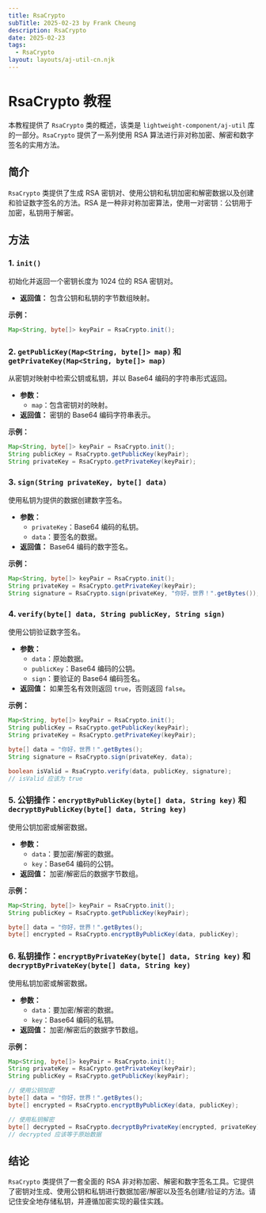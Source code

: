 ```yaml
---
title: RsaCrypto
subTitle: 2025-02-23 by Frank Cheung
description: RsaCrypto
date: 2025-02-23
tags:
  - RsaCrypto
layout: layouts/aj-util-cn.njk
---
```


# RsaCrypto 教程

本教程提供了 `RsaCrypto` 类的概述，该类是 `lightweight-component/aj-util` 库的一部分。`RsaCrypto` 提供了一系列使用 RSA 算法进行非对称加密、解密和数字签名的实用方法。

## 简介

`RsaCrypto` 类提供了生成 RSA 密钥对、使用公钥和私钥加密和解密数据以及创建和验证数字签名的方法。RSA 是一种非对称加密算法，使用一对密钥：公钥用于加密，私钥用于解密。

## 方法

### 1. `init()`

初始化并返回一个密钥长度为 1024 位的 RSA 密钥对。

* **返回值：** 包含公钥和私钥的字节数组映射。

**示例：**

```java
Map<String, byte[]> keyPair = RsaCrypto.init();
```

### 2. `getPublicKey(Map<String, byte[]> map)` 和 `getPrivateKey(Map<String, byte[]> map)`

从密钥对映射中检索公钥或私钥，并以 Base64 编码的字符串形式返回。

* **参数：**
  * `map`：包含密钥对的映射。
* **返回值：** 密钥的 Base64 编码字符串表示。

**示例：**

```java
Map<String, byte[]> keyPair = RsaCrypto.init();
String publicKey = RsaCrypto.getPublicKey(keyPair);
String privateKey = RsaCrypto.getPrivateKey(keyPair);
```

### 3. `sign(String privateKey, byte[] data)`

使用私钥为提供的数据创建数字签名。

* **参数：**
  * `privateKey`：Base64 编码的私钥。
  * `data`：要签名的数据。
* **返回值：** Base64 编码的数字签名。

**示例：**

```java
Map<String, byte[]> keyPair = RsaCrypto.init();
String privateKey = RsaCrypto.getPrivateKey(keyPair);
String signature = RsaCrypto.sign(privateKey, "你好，世界！".getBytes());
```

### 4. `verify(byte[] data, String publicKey, String sign)`

使用公钥验证数字签名。

* **参数：**
  * `data`：原始数据。
  * `publicKey`：Base64 编码的公钥。
  * `sign`：要验证的 Base64 编码签名。
* **返回值：** 如果签名有效则返回 `true`，否则返回 `false`。

**示例：**

```java
Map<String, byte[]> keyPair = RsaCrypto.init();
String publicKey = RsaCrypto.getPublicKey(keyPair);
String privateKey = RsaCrypto.getPrivateKey(keyPair);

byte[] data = "你好，世界！".getBytes();
String signature = RsaCrypto.sign(privateKey, data);

boolean isValid = RsaCrypto.verify(data, publicKey, signature);
// isValid 应该为 true
```

### 5. 公钥操作：`encryptByPublicKey(byte[] data, String key)` 和 `decryptByPublicKey(byte[] data, String key)`

使用公钥加密或解密数据。

* **参数：**
  * `data`：要加密/解密的数据。
  * `key`：Base64 编码的公钥。
* **返回值：** 加密/解密后的数据字节数组。

**示例：**

```java
Map<String, byte[]> keyPair = RsaCrypto.init();
String publicKey = RsaCrypto.getPublicKey(keyPair);

byte[] data = "你好，世界！".getBytes();
byte[] encrypted = RsaCrypto.encryptByPublicKey(data, publicKey);
```

### 6. 私钥操作：`encryptByPrivateKey(byte[] data, String key)` 和 `decryptByPrivateKey(byte[] data, String key)`

使用私钥加密或解密数据。

* **参数：**
  * `data`：要加密/解密的数据。
  * `key`：Base64 编码的私钥。
* **返回值：** 加密/解密后的数据字节数组。

**示例：**

```java
Map<String, byte[]> keyPair = RsaCrypto.init();
String privateKey = RsaCrypto.getPrivateKey(keyPair);
String publicKey = RsaCrypto.getPublicKey(keyPair);

// 使用公钥加密
byte[] data = "你好，世界！".getBytes();
byte[] encrypted = RsaCrypto.encryptByPublicKey(data, publicKey);

// 使用私钥解密
byte[] decrypted = RsaCrypto.decryptByPrivateKey(encrypted, privateKey);
// decrypted 应该等于原始数据
```

## 结论

`RsaCrypto` 类提供了一套全面的 RSA 非对称加密、解密和数字签名工具。它提供了密钥对生成、使用公钥和私钥进行数据加密/解密以及签名创建/验证的方法。请记住安全地存储私钥，并遵循加密实现的最佳实践。